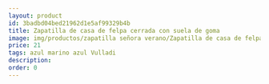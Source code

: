 ```yaml
---
layout: product
id: 3badbd04bed21962d1e5af99329b4b
title: Zapatilla de casa de felpa cerrada con suela de goma
image: img/productos/zapatilla señora verano/Zapatilla de casa de felpa cerrada con suela de goma=21=azul marino azul Vulladi.webp
price: 21
tags: azul marino azul Vulladi
description: 
order: 0
---
```

